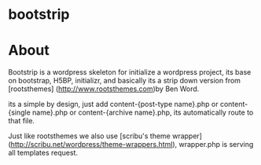 bootstrip
=========

# About

Bootstrip is a wordpress skeleton for initialize a wordpress project, its base on bootstrap, H5BP, initializr, and basically its a strip down version from [rootsthemes] (http://www.rootsthemes.com)by Ben Word.

its a simple by design, just add content-{post-type name}.php or content-{single name}.php or content-{archive name}.php, its automatically route to that file. 

Just like rootsthemes we also use [scribu's theme wrapper] (http://scribu.net/wordpress/theme-wrappers.html), wrapper.php is serving all templates request.
